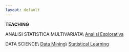 ```yaml
---
layout: default
---
```


**TEACHING**

ANALISI STATISTICA MULTIVARIATA\\
[Analisi Esplorativa](https://github.com/aldosolari/AE)

DATA SCIENCE\\
[Data Mining](https://github.com/aldosolari/DM)\\
[Statistical Learning](https://github.com/aldosolari/SL)
